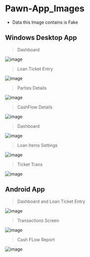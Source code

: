 # Pawn-App_Images

* Data this Image contains is Fake

## Windows Desktop App

> Dashboard

![image](https://user-images.githubusercontent.com/55450843/161370884-dac14ba4-7315-4d57-a07b-547e49951f40.png)

> Loan Ticket Entry

![image](https://user-images.githubusercontent.com/55450843/161370901-7b38bfba-e39b-4662-a61e-4d99b66aa45e.png)

> Parties Details

![image](https://user-images.githubusercontent.com/55450843/161370911-9869e064-9b38-4f22-a7d8-63b3299361f3.png)

> CashFlow Details

![image](https://user-images.githubusercontent.com/55450843/161370922-0d9e8706-6946-4cd9-9d1c-8663c146936e.png)

> Dashboard

![image](https://user-images.githubusercontent.com/55450843/161370943-47ec59d4-08e0-4449-b193-ac84a11161e3.png)

> Loan Items Settings

![image](https://user-images.githubusercontent.com/55450843/161370963-0aa334bd-8631-40b9-9b01-72530daa6477.png)

> Ticket Trans

![image](https://user-images.githubusercontent.com/55450843/161370970-bc686db9-256d-4c27-8f3c-56f6d75307a9.png)

## Android App

> Dashboard and Loan Ticket Entry

![image](https://user-images.githubusercontent.com/55450843/161371093-8186b8d9-7181-4d50-b4ce-c65c2a03ec90.png)

> Transactions Screen

![image](https://user-images.githubusercontent.com/55450843/161371158-11c53d16-d722-4e93-acc1-e6310f5755dc.png)

> Cash FLow Report

![image](https://user-images.githubusercontent.com/55450843/161371173-658ebc31-d94b-46ef-aabe-03803b858edf.png)
